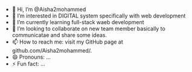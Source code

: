 - 👋 Hi, I’m @Aisha2mohammed
- 👀 I’m interested in DIGITAL system specifically with web development
- 🌱 I’m currently learning full-stack waeb development
- 💞️ I’m looking to collaborate on new team member basically to communicatae and share some ideas.
- 📫 How to reach me: visit my GitHub page at github.com/Aisha2mohammed/.
- 😄 Pronouns: ...
- ⚡ Fun fact: ...

<!---
Aisha2mohammed/Aisha2mohammed is a ✨ special ✨ repository because its `README.md` (this file) appears on your GitHub profile.
You can click the Preview link to take a look at your changes.
--->
